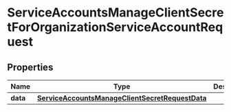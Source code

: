 

# ServiceAccountsManageClientSecretForOrganizationServiceAccountRequest


## Properties

| Name | Type | Description | Notes |
|------------ | ------------- | ------------- | -------------|
|**data** | [**ServiceAccountsManageClientSecretRequestData**](ServiceAccountsManageClientSecretRequestData.md) |  |  |



